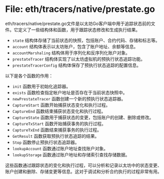 # File: eth/tracers/native/prestate.go

eth/tracers/native/prestate.go文件是以太坊Go客户端中用于追踪状态前的文件。它定义了一些结构体和函数，用于跟踪状态修改和生成执行结果。

- `state` 结构体存储了当前状态的快照，包括账户、合约代码、存储和标志等。
- `account` 结构体表示以太坊账户，包含了账户地址、余额等信息。
- `accountMarshaling` 结构体用于序列化和反序列化账户对象。
- `prestateTracer` 结构体实现了以太坊虚拟机的预执行状态追踪功能。
- `prestateTracerConfig` 结构体保存了预执行状态追踪的配置信息。

以下是各个函数的作用：

- `init` 函数用于初始化追踪器。
- `exists` 函数检查指定帐户地址是否存在于当前状态快照中。
- `newPrestateTracer` 函数创建一个新的预执行状态追踪器。
- `CaptureStart` 函数开始捕获状态变化和执行过程。
- `CaptureEnd` 函数结束捕获状态变化和执行过程。
- `CaptureState` 函数用于捕获状态的变更，包括账户的创建、删除或修改。
- `CaptureTxStart` 函数开始捕获事务的执行过程。
- `CaptureTxEnd` 函数结束捕获事务的执行过程。
- `GetResult` 函数获取预执行状态追踪的结果。
- `Stop` 函数停止预执行状态追踪器。
- `lookupAccount` 函数通过账户地址查找账户对象。
- `lookupStorage` 函数通过账户地址和存储索引查找存储数据。

这些函数通过跟踪状态的变化和执行过程，可以分析和记录以太坊中的状态变更、账户创建和删除、存储变更等信息。这对于调试和分析合约执行的过程非常有用。

